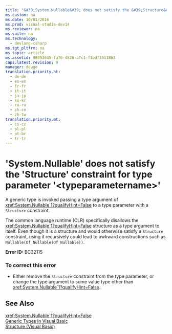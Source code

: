 ```yaml
---
title: "&#39;System.Nullable&#39; does not satisfy the &#39;Structure&#39; constraint for type parameter &#39;&lt;typeparametername&gt;&#39;"
ms.custom: na
ms.date: 10/01/2016
ms.prod: visual-studio-dev14
ms.reviewer: na
ms.suite: na
ms.technology: 
  - devlang-csharp
ms.tgt_pltfrm: na
ms.topic: article
ms.assetid: 98053645-fa76-4826-a7c1-f1bdf3511863
caps.latest.revision: 9
manager: douge
translation.priority.ht: 
  - de-de
  - es-es
  - fr-fr
  - it-it
  - ja-jp
  - ko-kr
  - ru-ru
  - zh-cn
  - zh-tw
translation.priority.mt: 
  - cs-cz
  - pl-pl
  - pt-br
  - tr-tr
---
```

# &#39;System.Nullable&#39; does not satisfy the &#39;Structure&#39; constraint for type parameter &#39;&lt;typeparametername&gt;&#39;
A generic type is invoked passing a type argument of <xref:System.Nullable`1?qualifyHint=False> to a type parameter with a `Structure` constraint.  
  
 The common language runtime (CLR) specifically disallows the <xref:System.Nullable`1?qualifyHint=False> structure as a type argument to itself. Even though it is a structure and would otherwise satisfy a `Structure` constraint, using it recursively could lead to awkward constructions such as `Nullable(Of Nullable(Of Nullable))`.  
  
 **Error ID:** BC32115  
  
### To correct this error  
  
-   Either remove the `Structure` constraint from the type parameter, or change the type argument to some value type other than <xref:System.Nullable`1?qualifyHint=False>.  
  
## See Also  
 <xref:System.Nullable`1?qualifyHint=False>   
 [Generic Types in Visual Basic](../Topic/Generic%20Types%20in%20Visual%20Basic%20\(Visual%20Basic\).md)   
 [Structure (Visual Basic)](assetId:///263ce115-ac36-4c05-8cb7-0e0eead5c6d0)